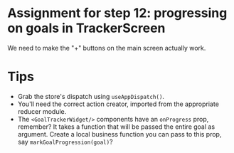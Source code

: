 # Assignment for step 12: progressing on goals in TrackerScreen

We need to make the "+" buttons on the main screen actually work.

# Tips

- Grab the store's dispatch using `useAppDispatch()`.
- You'll need the correct action creator, imported from the appropriate reducer module.
- The `<GoalTrackerWidget/>` components have an `onProgress` prop, remember? It takes a function that will be passed the entire goal as argument. Create a local business function you can pass to this prop, say `markGoalProgression(goal)`?

